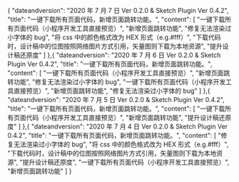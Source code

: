 {
"dateandversion": "2020 年 7 月 7 日 Ver 0.2.0 & Sketch Plugin Ver 0.4.2",
"title": "一键下载所有页面代码，新增页面跳转功能。",
"content": [
"一键下载所有页面代码（小程序开发工具直接预览）",
"新增页面跳转功能",
"修复无法渲染过小字体的 bug",
"将 css 中的颜色格式改为 HEX 形式（e.g.#fff）",
"下载代码时，设计稿中的位图按照网络图片方式引用，矢量图则下载为本地资源",
"提升设计稿还原度"
]
},{
"dateandversion": "2020 年 7 月 6 日 Ver 0.2.0 & Sketch Plugin Ver 0.4.2",
"title": "一键下载所有页面代码，新增页面跳转功能。",
"content": [
"一键下载所有页面代码（小程序开发工具直接预览）",
"新增页面跳转功能",
"修复无法渲染过小字体的 bug",
"一键下载所有页面代码（小程序开发工具直接预览）",
"新增页面跳转功能",
"修复无法渲染过小字体的 bug"
]
},{
"dateandversion": "2020 年 7 月 5 日 Ver 0.2.0 & Sketch Plugin Ver 0.4.2",
"title": "一键下载所有页面代码，新增页面跳转功能。",
"content": [
"一键下载所有页面代码（小程序开发工具直接预览）",
"新增页面跳转功能",
"提升设计稿还原度"
]
},{
"dateandversion": "2020 年 7 月 4 日 Ver 0.2.0 & Sketch Plugin Ver 0.4.2",
"title": "一键下载所有页面代码，新增页面跳转功能。",
"content": [
"修复无法渲染过小字体的 bug",
"将 css 中的颜色格式改为 HEX 形式（e.g.#fff）",
"下载代码时，设计稿中的位图按照网络图片方式引用，矢量图则下载为本地资源",
"提升设计稿还原度",
"一键下载所有页面代码（小程序开发工具直接预览）",
"新增页面跳转功能"
]
}
